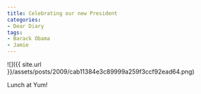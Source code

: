 ```yaml
---
title: Celebrating our new President
categories:
- Dear Diary
tags:
- Barack Obama
- Jamie
---
```


![]({{ site.url }}/assets/posts/2009/cab11384e3c89999a259f3ccf92ead64.png)
  



Lunch at Yum!
